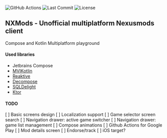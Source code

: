 ![GitHub Actions](https://github.com/djkovrik/NXMods/workflows/runOnGitHub/badge.svg?branch=master)
![Last Commit](https://img.shields.io/github/last-commit/djkovrik/NXMods/master.svg)
![License](https://img.shields.io/badge/license-MIT-blue.svg)

## NXMods - Unofficial multiplatform Nexusmods client

Compose and Kotlin Multiplatform playground

#### Used libraries

- Jetbrains Compose
- [MVIKotlin](https://github.com/arkivanov/MVIKotlin)
- [Reaktive](https://github.com/badoo/Reaktive)
- [Decompose](https://github.com/arkivanov/Decompose)
- [SQLDelight](https://github.com/cashapp/sqldelight)
- [Ktor](https://github.com/ktorio/ktor)


#### TODO
[ ] Basic screens design
[ ] Localization support
[ ] Game selector screen search
[ ] Navigation drawer: active game switcher
[ ] Navigation drawer: game list management
[ ] Compose animations
[ ] Github Actions for Google Play
[ ] Mod details screen
[ ] Endorse/track
[ ] iOS target?
